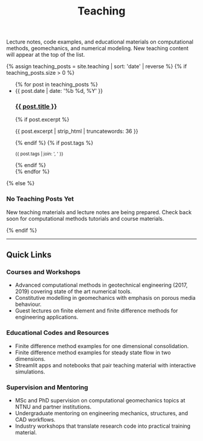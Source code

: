 ﻿---
layout: default
title: Teaching
permalink: /teaching/
---

<section class="section">
  <p class="section-lead">Lecture notes, code examples, and educational materials on computational methods, geomechanics, and numerical modeling. New teaching content will appear at the top of the list.</p>
  
  {% assign teaching_posts = site.teaching | sort: 'date' | reverse %}
  {% if teaching_posts.size > 0 %}
  <ul class="post-list">
    {% for post in teaching_posts %}
    <li>
      <article class="post-card">
        <time datetime="{{ post.date | date_to_xmlschema }}">{{ post.date | date: '%b %d, %Y' }}</time>
        <h3><a href="{{ post.url | relative_url }}">{{ post.title }}</a></h3>
        {% if post.excerpt %}
        <p>{{ post.excerpt | strip_html | truncatewords: 36 }}</p>
        {% endif %}
        {% if post.tags %}
        <p class="post-card-meta">
          <small>{{ post.tags | join: ', ' }}</small>
        </p>
        {% endif %}
      </article>
    </li>
    {% endfor %}
  </ul>
  {% else %}
  <div class="empty-state">
    <h3>No Teaching Posts Yet</h3>
    <p>New teaching materials and lecture notes are being prepared. Check back soon for computational methods tutorials and course materials.</p>
  </div>
  {% endif %}
</section>

---

## Quick Links

### Courses and Workshops

- Advanced computational methods in geotechnical engineering (2017, 2019) covering state of the art numerical tools.
- Constitutive modelling in geomechanics with emphasis on porous media behaviour.
- Guest lectures on finite element and finite difference methods for engineering applications.

### Educational Codes and Resources

- Finite difference method examples for one dimensional consolidation.
- Finite difference method examples for steady state flow in two dimensions.
- Streamlit apps and notebooks that pair teaching material with interactive simulations.

### Supervision and Mentoring

- MSc and PhD supervision on computational geomechanics topics at NTNU and partner institutions.
- Undergraduate mentoring on engineering mechanics, structures, and CAD workflows.
- Industry workshops that translate research code into practical training material.

